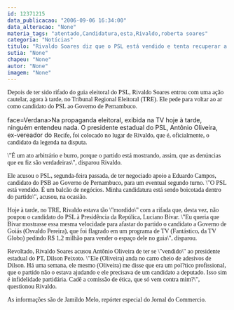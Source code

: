 ```yaml
---
id: 12371215
data_publicacao: "2006-09-06 16:34:00"
data_alteracao: "None"
materia_tags: "atentado,Candidatura,esta,Rivaldo,roberta soares"
categoria: "Notícias"
titulo: "Rivaldo Soares diz que o PSL está vendido e tenta recuperar a candidatura perdida"
sutia: "None"
chapeu: "None"
autor: "None"
imagem: "None"
---
```

<p><P><FONT face=Verdana>Depois de ter sido rifado do guia eleitoral do PSL, Rivaldo Soares entrou com uma ação cautelar, agora à tarde, no Tribunal Regional Eleitoral (TRE). Ele pede para voltar ao ar como candidato do PSL ao Governo de Pernambuco.</FONT></P></p>
<p><P><FONT</p>
<p> face=Verdana>Na propaganda eleitoral, exibida na TV hoje à tarde, ninguém entendeu nada. O presidente estadual do PSL, Antônio Oliveira, ex-vereador do </FONT><FONT face=Verdana>Recife, foi colocado no lugar de Rivaldo, que é, oficialmente, o candidato da legenda na disputa.</FONT></P></p>
<p><P><FONT face=Verdana>\"É um ato arbitrário e burro, porque o partido está mostrando, assim, que as denúncias que eu fiz são verdadeiras\", disparou Rivaldo.</FONT></P></p>
<p><P><FONT face=Verdana>Ele acusou o PSL, segunda-feira passada, de ter negociado apoio a Eduardo Campos, candidato do PSB ao Governo de Pernambuco, para um eventual segundo turno. \"O PSL está vendido. É um balcão de negócios. Minha candidatura está sendo boicotada dentro do partido\", acusou, na ocasião.</FONT></P></p>
<p><P><FONT face=Verdana>Hoje à tarde, no TRE, Rivaldo estava tão \"mordido\" com a rifada que, desta vez, não poupou o candidato do PSL à Presidência da Repúlica, Luciano Bivar. \"Eu queria que Bivar mostrasse essa mesma velocidade para afastar do partido o candidato a Governo de Goiás (Osvaldo Pereira), que foi flagrado em um programa de TV (Fantástico, da TV Globo) pedindo R$ 1,2 milhão para vender o espaço dele no guia\", disparou.</FONT></P></p>
<p><P><FONT face=Verdana>Revoltado, Rivaldo Soares acusou Antônio Oliveira de ter se \"vendido\" ao presidente estadual do PT, Dilson Peixoto. \"Ele (Oliveira) anda no carro cheio de adesivos de Dilson. Há uma semana, ele mesmo (Oliveira) me disse que era um pol?tico profissional, que o partido não o estava ajudando e ele precisava de um candidato a deputado. Isso sim é infidelidade partidária. Cadê a comissão de ética, que só vem contra mim?\", questionou Rivaldo.</FONT></P><FONT face=Verdana></p>
<p><P>As informações são de Jamildo Melo, repórter especial do Jornal do Commercio.</P></FONT> </p>
